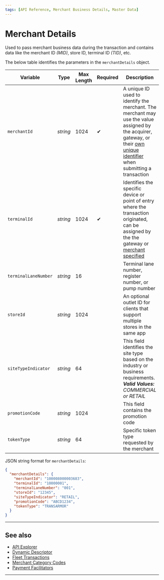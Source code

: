 ```yaml
---
tags: [API Reference, Merchant Business Details, Master Data]
---
```


# Merchant Details

Used to pass merchant business data during the transaction and contains data like the merchant ID *(MID)*, store ID, terminal ID *(TID)*, etc.

<!--
type: tab
titles: merchantDetails, JSON Example
-->

The below table identifies the parameters in the `merchantDetails` object.

| Variable | Type | Max Length | Required | Description |
| -------- | -- |------------| ------- | ---- |
| `merchantId` | *string* | 1024 | &#10004; | A unique ID used to identify the merchant. The merchant may use the value assigned by the acquirer, gateway, or their [own unique identifier](?path=docs/Resources/Guides/BYOID.md) when submitting a transaction |
| `terminalId` | *string* | 1024 | &#10004; | Identifies the specific device or point of entry where the transaction originated, can be assigned by the the gateway or [merchant specified](?path=docs/Resources/Guides/BYOID.md) |
| `terminalLaneNumber` | *string* | 16 | | Terminal lane number, register number, or pump number |
| `storeId` | *string* | 1024 | | An optional outlet ID for clients that support multiple stores in the same app |
| `siteTypeIndicator` | *string* | 64 | | This field identifies the site type based on the industry or business requirements. ***Valid Values:** COMMERCIAL or RETAIL* |
| `promotionCode` | *string* | 1024 | | This field contains the promotion code |
| `tokenType` | *string* | 64 | | Specific token type requested by the merchant |

<!--
type: tab
-->

JSON string format for `merchantDetails`:

```json
{
  "merchantDetails": {
    "merchantId": "100008000003683",
    "terminalId": "10000001",
    "terminalLaneNumber": "001",
    "storeId": "12345",
    "siteTypeIndicator": "RETAIL",
    "promotionCode": "ABCD1234",
    "tokenType": "TRANSARMOR"
  }
}
```
<!--type: tab-end -->

---

## See also

- [API Explorer](../api/?type=post&path=/payments/v1/charges)
- [Dynamic Descriptor](?path=docs/Resources/Guides/Dynamic-Descriptor.md)
- [Fleet Transactions](?path=docs/Resources/Guides/Payment-Sources/Fleet/Fleet.md)
- [Merchant Category Codes](?path=docs/Resources/Master-Data/Merchant-Category-Code.md)
- [Payment Facilitators](?path=docs/Resources/Guides/Industry-Verticals/Payment-Faciliator.md)

---
